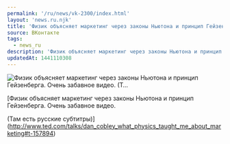 ```yaml
---
permalink: '/ru/news/vk-2300/index.html'
layout: 'news.ru.njk'
title: 'Физик объясняет маркетинг через законы Ньютона и принцип Гейзенберга. Очень забавное видео. (Т'
source: ВКонтакте
tags:
  - news_ru
description: 'Физик объясняет маркетинг через законы Ньютона и принцип Гейзенберга. Очень забавное видео. (Т…'
updatedAt: 1441110308
---
```

![Физик объясняет маркетинг через законы Ньютона и принцип Гейзенберга. Очень забавное видео. (Т…](https://sun9-47.userapi.com/c621725/v621725484/3117c/VcglBPO1aa8.jpg)

[Физик объясняет маркетинг через законы Ньютона и принцип Гейзенберга. Очень забавное видео.

(Там есть русские субтитры)](http://www.ted.com/talks/dan_cobley_what_physics_taught_me_about_marketing#t-157894)
